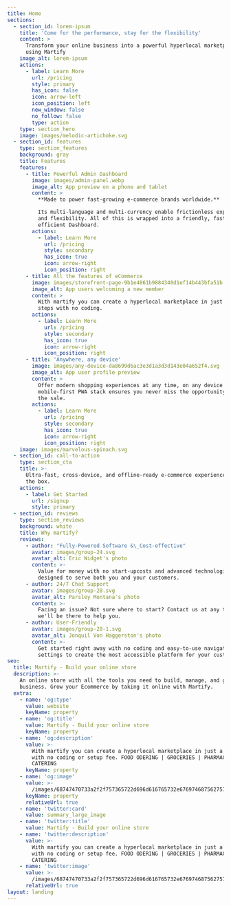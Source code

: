 ```yaml
---
title: Home
sections:
  - section_id: lorem-ipsum
    title: 'Come for the performance, stay for the flexibility'
    content: >
      Transform your online business into a powerful hyperlocal marketplace
      using Martify
    image_alt: lorem-ipsum
    actions:
      - label: Learn More
        url: /pricing
        style: primary
        has_icon: false
        icon: arrow-left
        icon_position: left
        new_window: false
        no_follow: false
        type: action
    type: section_hero
    image: images/melodic-artichoke.svg
  - section_id: features
    type: section_features
    background: gray
    title: Features
    features:
      - title: Powerful Admin Dashboard
        image: images/admin-panel.webp
        image_alt: App preview on a phone and tablet
        content: >
          **Made to power fast-growing e-commerce brands worldwide.**

          Its multi-language and multi-currency enable frictionless expansion
          and flexibility. All of this is wrapped into a friendly, fast and
          efficient Dashboard.
        actions:
          - label: Learn More
            url: /pricing
            style: secondary
            has_icon: true
            icon: arrow-right
            icon_position: right
      - title: All the features of eCommerce
        image: images/storefront-page-9b1e4861b9884340d1ef14b443bfa51b (1).png
        image_alt: App users welcoming a new member
        content: >
          With martify you can create a hyperlocal marketplace in just a few
          steps with no coding.
        actions:
          - label: Learn More
            url: /pricing
            style: secondary
            has_icon: true
            icon: arrow-right
            icon_position: right
      - title: 'Anywhere, any device'
        image: images/any-device-da8699d6ac3e3d1a3d3d143e04a652f4.svg
        image_alt: App user profile preview
        content: >
          Offer modern shopping experiences at any time, on any device. A
          mobile-first PWA stack ensures you never miss the opportunity to make
          the sale.
        actions:
          - label: Learn More
            url: /pricing
            style: secondary
            has_icon: true
            icon: arrow-right
            icon_position: right
    image: images/marvelous-spinach.svg
  - section_id: call-to-action
    type: section_cta
    title: >-
      Ultra-fast, cross-device, and offline-ready e-commerce experiences out of
      the box.
    actions:
      - label: Get Started
        url: /signup
        style: primary
  - section_id: reviews
    type: section_reviews
    background: white
    title: Why martify?
    reviews:
      - author: "Fully-Powered Software &\_Cost-effective"
        avatar: images/group-24.svg
        avatar_alt: Eric Widget's photo
        content: >-
          Value for money with no start-upcosts and advanced technological tools
          designed to serve both you and your customers.
      - author: 24/7 Chat Support
        avatar: images/group-28.svg
        avatar_alt: Parsley Montana's photo
        content: >-
          Facing an issue? Not sure where to start? Contact us at any time and
          we'll be there to help you.
      - author: User-Friendly
        avatar: images/group-28-1.svg
        avatar_alt: Jonquil Von Haggerston's photo
        content: >-
          Get started right away with no coding and easy-to-use navigation
          settings to create the most accessible platform for your customers.
seo:
  title: Martify - Build your online store
  description: >-
    An online store with all the tools you need to build, manage, and grow your
    business. Grow your Ecommerce by taking it online with Martify.
  extra:
    - name: 'og:type'
      value: website
      keyName: property
    - name: 'og:title'
      value: Martify - Build your online store
      keyName: property
    - name: 'og:description'
      value: >-
        With martify you can create a hyperlocal marketplace in just a few steps
        with no coding or setup fee. FOOD ODERING | GROCERIES | PHARMACY |
        CATERING
      keyName: property
    - name: 'og:image'
      value: >-
        /images/68747470733a2f2f757365722d696d616765732e67697468756275736572636f6e74656e742e636f6d2f3234393931322f37313532373134362d35623662653238302d323864612d313165612d393031642d6562373631363161366266622e706e67.png
      keyName: property
      relativeUrl: true
    - name: 'twitter:card'
      value: summary_large_image
    - name: 'twitter:title'
      value: Martify - Build your online store
    - name: 'twitter:description'
      value: >-
        With martify you can create a hyperlocal marketplace in just a few steps
        with no coding or setup fee. FOOD ODERING | GROCERIES | PHARMACY |
        CATERING
    - name: 'twitter:image'
      value: >-
        /images/68747470733a2f2f757365722d696d616765732e67697468756275736572636f6e74656e742e636f6d2f3234393931322f37313532373134362d35623662653238302d323864612d313165612d393031642d6562373631363161366266622e706e67.png
      relativeUrl: true
layout: landing
---
```

